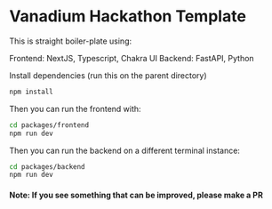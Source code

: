 # Vanadium Hackathon Template

This is straight boiler-plate using:

Frontend: NextJS, Typescript, Chakra UI
Backend: FastAPI, Python

Install dependencies (run this on the parent directory)

```bash
npm install
```

Then you can run the frontend with:

```bash
cd packages/frontend
npm run dev
```

Then you can run the backend on a different terminal instance:

```bash
cd packages/backend
npm run dev
```

#### Note: If you see something that can be improved, please make a PR
